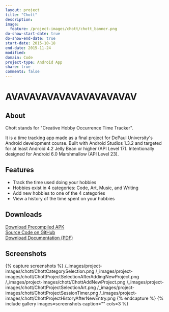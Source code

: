 ```yaml
---
layout: project
title: "Chott"
description:
image:
  feature: /project-images/chott/chott_banner.png
do-show-start-date: true
do-show-end-date: true
start-date: 2015-10-18
end-date: 2015-11-24
modified:
domain: Code
project-type: Android App
share: true
comments: false
---
```


# AVAVAVAVAVAVAVAVAVAVAV

## About

Chott stands for "Creative Hobby Occurrence Time Tracker".

It is a time tracking app made as a final project for DePaul University's Android development course. Built with Android Studios 1.3.2 and targeted for at least Android 4.2 Jelly Bean or higher (API Level 17). Intentionally designed for Android 6.0 Marshmallow (API Level 23).

## Features

 - Track the time used doing your hobbies
 - Hobbies exist in 4 categories: Code, Art, Music, and Writing
 - Add new hobbies to one of the 4 categories
 - View a history of the time spent on your hobbies

## Downloads

 <div markdown="0">
    <a href="https://github.com/JISyed/CHOTT-Android-App/releases" class="btn">
        <i class="fa fa-lg fa-android" aria-hidden="true"></i> Download Precompiled APK
    </a>
 </div>

 <div markdown="0">
    <a href="https://github.com/JISyed/CHOTT-Android-App" class="btn">
        <i class="fa fa-lg fa-github" aria-hidden="true"></i> Source Code on GitHub
    </a>
 </div>

 <div markdown="0">
     <a href="https://github.com/JISyed/CHOTT-Android-App/raw/master/ChottDocumentation.pdf" class="btn">
        <i class="fa fa-lg fa-file-pdf-o" aria-hidden="true"></i> Download Documentation (PDF)
     </a>
 </div>


## Screenshots

 {% capture screenshots %}
 	/_images/project-images/chott/ChottCategorySelection.png
 	/_images/project-images/chott/ChottProjectSelectionAfterAddingNewProject.png
 	/_images/project-images/chott/ChottAddNewProject.png
    /_images/project-images/chott/ChottProjectSelectionArt.png
    /_images/project-images/chott/ChottProjectSessionTimer.png
    /_images/project-images/chott/ChottProjectHistoryAfterNewEntry.png
 {% endcapture %}
 {% include gallery images=screenshots caption="" cols=3 %}
